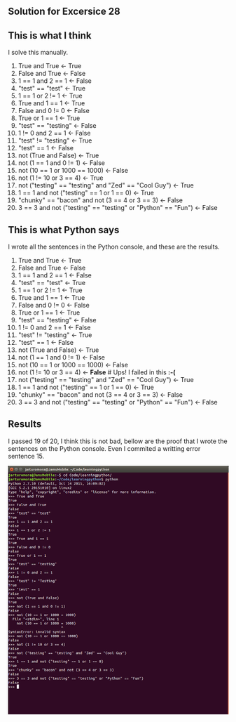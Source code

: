 Solution for Excersice 28
-------------------------

## This is what I think

I solve this manually.

1. True and True <- True
2. False and True <- False
3. 1 == 1 and 2 == 1 <- False
4. "test" == "test" <- True
5. 1 == 1 or 2 != 1 <- True
6. True and 1 == 1 <- True
7. False and 0 != 0 <- False
8. True or 1 == 1 <- True
9. "test" == "testing" <- False
10. 1 != 0 and 2 == 1 <- False
11. "test" != "testing" <- True
12. "test" == 1 <- False
13. not (True and False) <- True
14. not (1 == 1 and 0 != 1) <- False
15. not (10 == 1 or 1000 == 1000) <- False
16. not (1 != 10 or 3 == 4) <- True
17. not ("testing" == "testing" and "Zed" == "Cool Guy") <- True
18. 1 == 1 and not ("testing" == 1 or 1 == 0) <- True
19. "chunky" == "bacon" and not (3 == 4 or 3 == 3) <- False
20. 3 == 3 and not ("testing" == "testing" or "Python" == "Fun") <- False

## This is what Python says

I wrote all the sentences in the Python console, and these are the results.

1. True and True <- True
2. False and True <- False
3. 1 == 1 and 2 == 1 <- False
4. "test" == "test" <- True
5. 1 == 1 or 2 != 1 <- True
6. True and 1 == 1 <- True
7. False and 0 != 0 <- False
8. True or 1 == 1 <- True
9. "test" == "testing" <- False
10. 1 != 0 and 2 == 1 <- False
11. "test" != "testing" <- True
12. "test" == 1 <- False
13. not (True and False) <- True
14. not (1 == 1 and 0 != 1) <- False
15. not (10 == 1 or 1000 == 1000) <- False
16. not (1 != 10 or 3 == 4) <- **False** # Ups! I failed in this **:-(**
17. not ("testing" == "testing" and "Zed" == "Cool Guy") <- True
18. 1 == 1 and not ("testing" == 1 or 1 == 0) <- True
19. "chunky" == "bacon" and not (3 == 4 or 3 == 3) <- False
20. 3 == 3 and not ("testing" == "testing" or "Python" == "Fun") <- False

## Results

I passed 19 of 20, I think this is not bad, bellow are the proof that I wrote
the sentences on the Python console. Even I commited a writting error sentence
15.

![The sentences running on my computer](ex28.png)